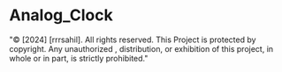 # Analog_Clock
"© [2024] [rrrsahil]. All rights reserved. This Project is protected by copyright. Any unauthorized , distribution, or exhibition of this project, in whole or in part, is strictly prohibited."
